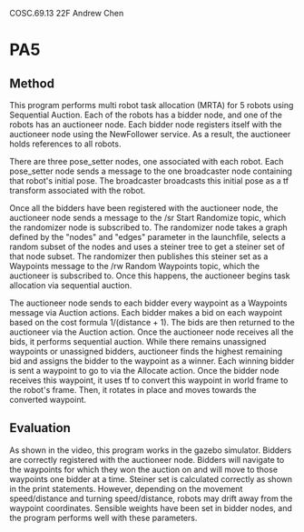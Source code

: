 COSC.69.13
22F
Andrew Chen

# PA5
## Method
This program performs multi robot task allocation (MRTA) for 5 robots using Sequential Auction. Each of the robots has a bidder node, and one of the robots has an auctioneer node. Each bidder node registers itself with the auctioneer node using the NewFollower service. As a result, the auctioneer holds references to all robots.

There are three pose_setter nodes, one associated with each robot. Each pose_setter node sends a message to the one broadcaster node containing that robot's initial pose. The broadcaster broadcasts this initial pose as a tf transform associated with the robot.

Once all the bidders have been registered with the auctioneer node, the auctioneer node sends a message to the /sr Start Randomize topic, which the randomizer node is subscribed to. The randomizer node takes a graph defined by the "nodes" and "edges" parameter in the launchfile, selects a random subset of the nodes and uses a steiner tree to get a steiner set of that node subset. The randomizer then publishes this steiner set as a Waypoints message to the /rw Random Waypoints topic, which the auctioneer is subscribed to. Once this happens, the auctioneer begins task allocation via sequential auction.

The auctioneer node sends to each bidder every waypoint as a Waypoints message via Auction actions. Each bidder makes a bid on each waypoint based on the cost formula 1/(distance + 1). The bids are then returned to the auctioneer via the Auction action. Once the auctioneer node receives all the bids, it performs sequential auction. While there remains unassigned waypoints or unassigned bidders, auctioneer finds the highest remaining bid and assigns the bidder to the waypoint as a winner. Each winning bidder is sent a waypoint to go to via the Allocate action. Once the bidder node receives this waypoint, it uses tf to convert this waypoint in world frame to the robot's frame. Then, it rotates in place and moves towards the converted waypoint.

## Evaluation
As shown in the video, this program works in the gazebo simulator. Bidders are correctly registered with the auctioneer node. Bidders will navigate to the waypoints for which they won the auction on and will move to those waypoints one bidder at a time. Steiner set is calculated correctly as shown in the print statements. However, depending on the movement speed/distance and turning speed/distance, robots may drift away from the waypoint coordinates. Sensible weights have been set in bidder nodes, and the program performs well with these parameters.